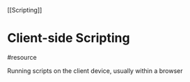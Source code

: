 [[Scripting]]
# Client-side Scripting
#resource 

Running scripts on the client device, usually within a browser
